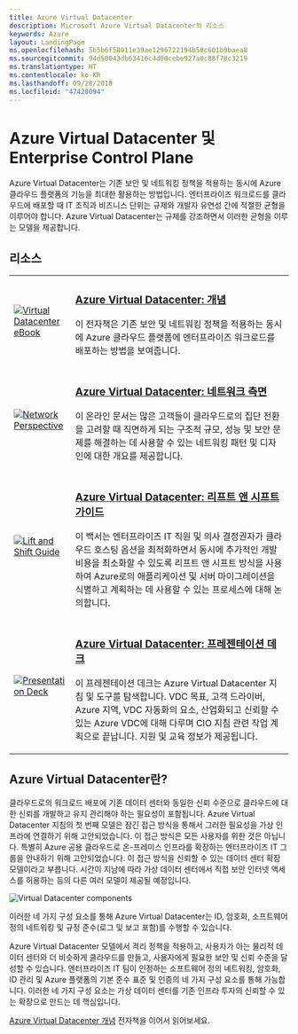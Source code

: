 ```yaml
---
title: Azure Virtual Datacenter
description: Microsoft Azure Virtual Datacenter의 리소스
keywords: Azure
layout: LandingPage
ms.openlocfilehash: 5b5b6f58911e39ae1296722194b58c601b9baea8
ms.sourcegitcommit: 94d50043db63416c4d00cebe927a0c88f78c3219
ms.translationtype: HT
ms.contentlocale: ko-KR
ms.lasthandoff: 09/28/2018
ms.locfileid: "47428094"
---
```

# <a name="azure-virtual-datacenter-and-the-enterprise-control-plane"></a>Azure Virtual Datacenter 및 Enterprise Control Plane

Azure Virtual Datacenter는 기존 보안 및 네트워킹 정책을 적용하는 동시에 Azure 클라우드 플랫폼의 기능을 최대한 활용하는 방법입니다. 엔터프라이즈 워크로드를 클라우드에 배포할 때 IT 조직과 비즈니스 단위는 규제와 개발자 유연성 간에 적절한 균형을 이루어야 합니다. Azure Virtual Datacenter는 규제를 강조하면서 이러한 균형을 이루는 모델을 제공합니다.
 
## <a name="resources"></a>리소스
<table>
<tr>
    <td style="width: 64px; vertical-align: middle;"><a href="https://aka.ms/VDC/Concepts"><img src="../_images/virtual-datacenter.svg" alt="Virtual Datacenter eBook" /></a></td>
    <td>
        <h3><a href="https://aka.ms/VDC/Concepts">Azure Virtual Datacenter: 개념</a></h3>
        <p>이 전자책은 기존 보안 및 네트워킹 정책을 적용하는 동시에 Azure 클라우드 플랫폼에 엔터프라이즈 워크로드를 배포하는 방법을 보여줍니다.</p>
    </td>
</tr>
<tr>
    <td style="width: 64px; vertical-align: middle;"><a href="/azure/networking/networking-virtual-datacenter"><img src="./images/vdc-network.png" alt="Network Perspective" /></a></td>
    <td>
        <h3><a href="networking-virtual-datacenter.md">Azure Virtual Datacenter: 네트워크 측면</a></h3>
        <p>이 온라인 문서는 많은 고객들이 클라우드로의 집단 전환을 고려할 때 직면하게 되는 구조적 규모, 성능 및 보안 문제를 해결하는 데 사용할 수 있는 네트워킹 패턴 및 디자인에 대한 개요를 제공합니다.</p>
    </td>
</tr>
<tr>
    <td style="width: 64px; vertical-align: middle;"><a href="https://aka.ms/VDC/Lift"><img src="./images/vdc-lift-and-shift.png" alt="Lift and Shift Guide" /></a></td>
    <td>
        <h3><a href="https://aka.ms/VDC/Lift">Azure Virtual Datacenter: 리프트 앤 시프트 가이드</a></h3>
        <p>이 백서는 엔터프라이즈 IT 직원 및 의사 결정권자가 클라우드 호스팅 옵션을 최적화하면서 동시에 추가적인 개발 비용을 최소화할 수 있도록 리프트 앤 시프트 방식을 사용하여 Azure로의 애플리케이션 및 서버 마이그레이션을 식별하고 계획하는 데 사용할 수 있는 프로세스에 대해 논의합니다.</p>
    </td>
</tr>
<tr>
    <td style="width: 64px; vertical-align: middle;"><a href="https://aka.ms/VDC/Deck"><img src="./images/vdc-deck.png" alt="Presentation Deck" /></a></td>
    <td>
        <h3><a href="https://aka.ms/VDC/Deck">Azure Virtual Datacenter: 프레젠테이션 데크</a></h3>
        <p>이 프레젠테이션 데크는 Azure Virtual Datacenter 지침 및 도구를 탐색합니다. VDC 목표, 고객 드라이버, Azure 지역, VDC 자동화의 요소, 산업화되고 신뢰할 수 있는 Azure VDC에 대해 다루며 CIO 지침 관련 작업 계획으로 끝납니다. 지원 및 교육 정보가 제공됩니다.</p>
    </td>
</tr>
</table>

## <a name="what-is-the-azure-virtual-datacenter"></a>Azure Virtual Datacenter란?

클라우드로의 워크로드 배포에 기존 데이터 센터와 동일한 신뢰 수준으로 클라우드에 대한 신뢰를 개발하고 유지 관리해야 하는 필요성이 포함됩니다. Azure Virtual Datacenter 지침의 첫 번째 모델은 잠긴 접근 방식을 통해서 그러한 필요성을 가상 인프라에 연결하기 위해 고안되었습니다. 이 접근 방식은 모든 사용자를 위한 것은 아닙니다. 특별히 Azure 공용 클라우드로 온-프레미스 인프라를 확장하는 엔터프라이즈 IT 그룹을 안내하기 위해 고안되었습니다. 이 접근 방식을 신뢰할 수 있는 데이터 센터 확장 모델이라고 부릅니다. 시간이 지남에 따라 가상 데이터 센터에서 직접 보안 인터넷 액세스를 허용하는 등의 다른 여러 모델이 제공될 예정입니다.

<img src="./images/vdc-components.svg" alt="Virtual Datacenter components" style="max-width:700px;"/>

이러한 네 가지 구성 요소를 통해 Azure Virtual Datacenter는 ID, 암호화, 소프트웨어 정의 네트워킹 및 규정 준수(로그 및 보고 포함)를 수행할 수 있습니다.

Azure Virtual Datacenter 모델에서 격리 정책을 적용하고, 사용자가 아는 물리적 데이터 센터와 더 비슷하게 클라우드를 만들고, 사용자에게 필요한 보안 및 신뢰 수준을 달성할 수 있습니다. 엔터프라이즈 IT 팀이 인정하는 소프트웨어 정의 네트워킹, 암호화, ID 관리 및 Azure 플랫폼의 기본 준수 표준 및 인증의 네 가지 구성 요소를 통해 가능합니다. 이러한 네 가지 구성 요소는 가상 데이터 센터를 기존 인프라 투자의 신뢰할 수 있는 확장으로 만드는 데 핵심입니다.


<a href="https://aka.ms/VDC/eBook">Azure Virtual Datacenter 개념</a> 전자책을 이어서 읽어보세요.
